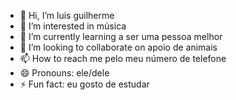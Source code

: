 - 👋 Hi, I’m luis guilherme
- 👀 I’m interested in música 
- 🌱 I’m currently learning a ser uma pessoa melhor
- 💞️ I’m looking to collaborate on apoio de animais
- 📫 How to reach me pelo meu número de telefone
- 😄 Pronouns: ele/dele
- ⚡ Fun fact: eu gosto de estudar
  

<!---
guisanchez08/guisanchez08 is a ✨ special ✨ repository because its `README.md` (this file) appears on your GitHub profile.
You can click the Preview link to take a look at your changes.
--->
